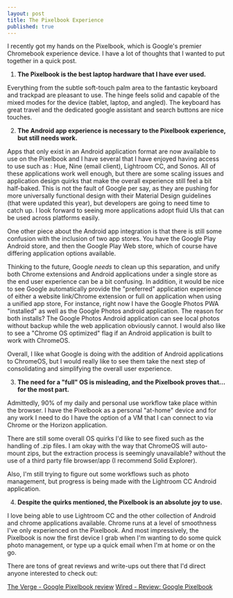```yaml
---
layout: post
title: The Pixelbook Experience
published: true
---
```

I recently got my hands on the Pixelbook, which is Google's premier Chromebook experience device. I have a lot of thoughts that I wanted to put together in a quick post.

1) **The Pixelbook is the best laptop hardware that I have ever used.**

Everything from the subtle soft-touch palm area to the fantastic keyboard and trackpad are pleasant to use. The hinge feels solid and capable of the mixed modes for the device (tablet, laptop, and angled). The keyboard has great travel and the dedicated google assistant and search buttons are nice touches.

2) **The Android app experience is necessary to the Pixelbook experience, but still needs work.**

Apps that only exist in an Android application format are now available to use on the Pixelbook and I have several that I have enjoyed having access to use such as : Hue, Nine (email client), Lightroom CC, and Sonos. All of these applications work well enough, but there are some scaling issues and application design quirks that make the overall experience still feel a bit half-baked. This is not the fault of Google per say, as they are pushing for more universally functional design with their Material Design guidelines (that were updated this year), but developers are going to need time to catch up. I look forward to seeing more applications adopt fluid UIs that can be used across platforms easily.

One other piece about the Android app integration is that there is still some confusion with the inclusion of two app stores. You have the Google Play Android store, and then the Google Play Web store, which of course have differing application options available. 

Thinking to the future, Google *needs* to clean up this separation, and unify both Chrome extensions and Android applications under a single store as the end user experience can be a bit confusing. In addition, it would be nice to see Google automatically provide the "preferred" application experience of either a website link/Chrome extension or full on application when using a unified app store, For instance, right now I have the Google Photos PWA "installed" as well as the Google Photos android application. The reason for both installs? The Google Photos Android application can see local photos without backup while the web application obviously cannot. I would also like to see a "Chrome OS optimized" flag if an Android application is built to work with ChromeOS.

Overall, I like what Google is doing with the addition of Android applications to ChromeOS, but I would really like to see them take the next step of consolidating and simplifying the overall user experience.

3) **The need for a "full" OS is misleading, and the Pixelbook proves that... for the most part.**

Admittedly, 90% of my daily and personal use workflow take place within the browser. I have the Pixelbook as a personal "at-home" device and for any work I need to do I have the option of a VM that I can connect to via Chrome or the Horizon application.

There are still some overall OS quirks I'd like to see fixed such as the handling of .zip files. I am okay with the way that ChromeOS will auto-mount zips, but the extraction process is seemingly unavailable? without the use of a third party file browser/app (I recommend Solid Explorer).

Also, I'm still trying to figure out some workflows such as photo management, but progress is being made with the Lightroom CC Android application.

4) **Despite the quirks mentioned, the Pixelbook is an absolute joy to use.**

I love being able to use Lightroom CC and the other collection of Android and chrome applications available. Chrome runs at a level of smoothness I've only experienced on the Pixelbook. And most impressively, the Pixelbook is now the first device I grab when I'm wanting to do some quick photo management, or type up a quick email when I'm at home or on the go.

There are tons of great reviews and write-ups out there that I'd direct anyone interested to check out:

[The Verge - Google Pixelbook review](https://www.theverge.com/2017/10/26/16550908/google-pixelbook-review-chromebook-android-laptop)
[Wired - Review: Google Pixelbook](https://www.wired.com/2017/10/review-google-pixelbook/)